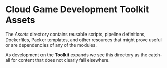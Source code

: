 # Cloud Game Development Toolkit Assets

The *Assets* directory contains reusable scripts, pipeline definitions, Dockerfiles, Packer templates, and other resources that might prove useful or are dependencies of any of the modules.

As development on the **Toolkit** expands we see this directory as the catch-all for content that does not clearly fall elsewhere.